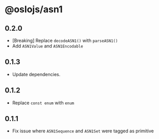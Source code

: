 # @oslojs/asn1

## 0.2.0

- [Breaking] Replace `decodeASN1()` with `parseASN1()`
- Add `ASN1Value` and `ASN1Encodable`

## 0.1.3

- Update dependencies.

## 0.1.2

- Replace `const enum` with `enum`

## 0.1.1

- Fix issue where `ASN1Sequence` and `ASN1Set` were tagged as primitive
